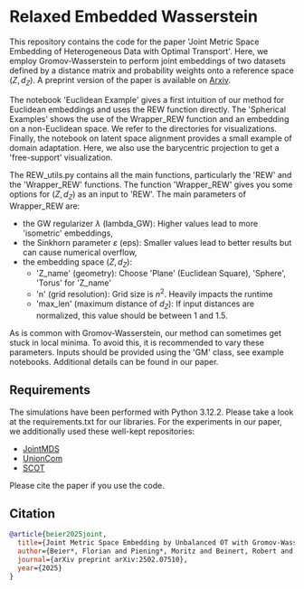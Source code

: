 # Relaxed Embedded Wasserstein

This repository contains the code for the paper 'Joint Metric Space Embedding of Heterogeneous Data with Optimal Transport'.  Here, we employ Gromov-Wasserstein to perform joint embeddings of two datasets defined by a distance matrix and probability weights onto a reference space $(Z, d_Z)$. A preprint version of the paper is available on [Arxiv](https://arxiv.org/pdf/2502.07510).

The notebook 'Euclidean Example' gives a first intuition of our method for Euclidean embeddings and uses the REW function directly. The 'Spherical Examples' shows the use of the Wrapper_REW function and an embedding on a non-Euclidean space. We refer to the directories for visualizations. 
Finally, the notebook on latent space alignment provides a small example of domain adaptation. Here, we also use the barycentric projection to get a 'free-support' visualization. 

The REW_utils.py contains all the main functions, particularly the 'REW' and the 'Wrapper_REW' functions. The function 'Wrapper_REW' gives you some options for $(Z, d_Z)$ as an input to 'REW'. The main parameters of Wrapper_REW are:
- the GW regularizer $\lambda$ (lambda_GW): Higher values lead to more 'isometric' embeddings,
- the Sinkhorn parameter $\varepsilon$ (eps): Smaller values lead to better results but can cause numerical overflow,
- the embedding space $(Z, d_Z)$:
  - 'Z_name' (geometry): Choose 'Plane' (Euclidean Square), 'Sphere', 'Torus' for 'Z_name'
  - 'n' (grid resolution): Grid size is $n^2$. Heavily impacts the runtime
  - 'max_len' (maximum distance of $d_Z$): If input distances are normalized, this value should be between 1 and 1.5.
  
As is common with Gromov-Wasserstein, our method can sometimes get stuck in local minima. To avoid this, it is recommended to vary these parameters. Inputs should be provided using the 'GM' class, see example notebooks. Additional details can be found in our paper.

## Requirements
The simulations have been performed with Python 3.12.2. Please take a look at the requirements.txt for our libraries. For the experiments in our paper, we additionally used these well-kept repositories:

* [JointMDS](https://github.com/borgwardtlab/jointmds)
* [UnionCom](https://github.com/caokai1073/UnionCom)
* [SCOT](https://github.com/rsinghlab/SCOT)

Please cite the paper if you use the code.

## Citation
```bibtex
@article{beier2025joint,
  title={Joint Metric Space Embedding by Unbalanced OT with Gromov-Wasserstein Marginal Penalization},
  author={Beier*, Florian and Piening*, Moritz and Beinert, Robert and Steidl, Gabriele},
  journal={arXiv preprint arXiv:2502.07510},
  year={2025}
}

